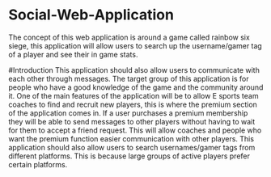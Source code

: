 # Social-Web-Application
The concept of this web application is around a game called rainbow six siege, this application will allow users to search up the username/gamer tag of a player and see their in game stats.

#Introduction
This application should also allow users to communicate with
each other through messages. The target group of this application is for people who
have a good knowledge of the game and the community around it.
One of the main features of the application will be to allow E sports team coaches to
find and recruit new players, this is where the premium section of the application
comes in. If a user purchases a premium membership they will be able to send
messages to other players without having to wait for them to accept a friend request.
This will allow coaches and people who want the premium function easier
communication with other players.
This application should also allow users to search usernames/gamer tags from
different platforms. This is because large groups of active players prefer certain
platforms.

